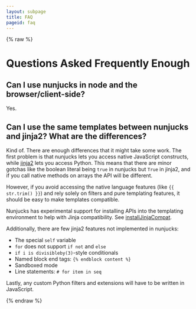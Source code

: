 ```yaml
---
layout: subpage
title: FAQ
pageid: faq
---
```

{% raw %}

# Questions Asked Frequently Enough

## Can I use nunjucks in node and the browser/client-side?

Yes.

## Can I use the same templates between nunjucks and jinja2? What are the differences?

Kind of. There are enough differences that it might take some work.
The first problem is that nunjucks lets you access native JavaScript
constructs, while [jinja2](http://jinja.pocoo.org/) lets you access
Python. This means that there are minor gotchas like the boolean
literal being `true` in nunjucks but `True` in jinja2, and if you call
native methods on arrays the API will be different.

However, if you avoid accessing the native language features (like `{{ str.trim() }}`)
and rely solely on filters and pure templating
features, it should be easy to make templates compatible.

Nunjucks has experimental support for installing APIs into the
templating environment to help with Jinja compatibility. See
[installJinjaCompat](/api.html#installjinjacompat).

Additionally, there are few jinja2 features not implemented in nunjucks:

* The special `self` variable
* `for` does not support `if not` and `else`
* `if i is divisibleby(3)`-style conditionals
* Named block end tags: `{% endblock content %}`
* Sandboxed mode
* Line statements: `# for item in seq`

Lastly, any custom Python filters and extensions will have to be written in JavaScript.

{% endraw %}
